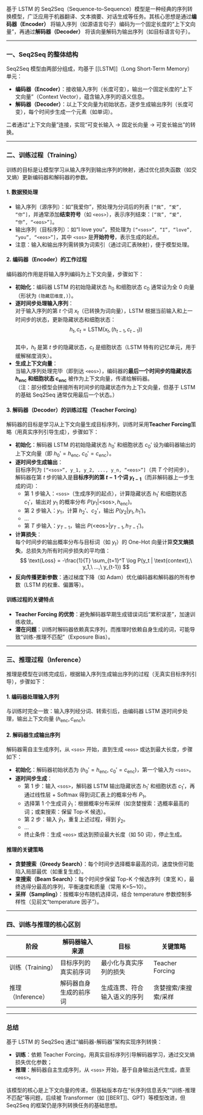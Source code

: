 基于 LSTM 的 Seq2Seq（Sequence-to-Sequence）模型是一种经典的序列转换模型，广泛应用于机器翻译、文本摘要、对话生成等任务。其核心思想是通过**编码器（Encoder）** 将输入序列（如源语言句子）编码为一个固定长度的“上下文向量”，再通过**解码器（Decoder）** 将该向量解码为输出序列（如目标语言句子）。

---

### **一、Seq2Seq 的整体结构**

Seq2Seq 模型由两部分组成，均基于 [[LSTM]]（Long Short-Term Memory）单元：

- **编码器（Encoder）**：接收输入序列（长度可变），输出一个固定长度的“上下文向量”（Context Vector），蕴含输入序列的语义信息。
- **解码器（Decoder）**：以上下文向量为初始状态，逐步生成输出序列（长度可变），每个时间步生成一个元素（如单词）。

二者通过“上下文向量”连接，实现“可变长输入 → 固定长向量 → 可变长输出”的转换。

---

### **二、训练过程（Training）**

训练的目标是让模型学习从输入序列到输出序列的映射，通过优化损失函数（如交叉熵）更新编码器和解码器的参数。

#### 1. 数据预处理

- 输入序列（源序列）：如“我爱你”，预处理为分词后的列表 `[“我”, “爱”, “你”]`，并通常添加**结束符号**（如 `<eos>`），表示序列结束：`[“我”, “爱”, “你”, “<eos>”]`。
- 输出序列（目标序列）：如“I love you”，预处理为 `[“<sos>”, “I”, “love”, “you”, “<eos>”]`，其中 `<sos>` 是**开始符号**，表示生成的起点。
- 注意：输入和输出序列需转换为词索引（通过词汇表映射），便于模型处理。

#### 2. 编码器（Encoder）的工作过程

编码器的作用是将输入序列编码为上下文向量，步骤如下：

- **初始化**：编码器 LSTM 的初始隐藏状态 $h_0$ 和细胞状态 $c_0$ 通常设为全 0 向量（形状为 `(隐藏层维度,)`）。
- **逐时间步处理输入序列**：  
  对于输入序列的第 $t$ 个词 $x_t$（已转换为词向量），LSTM 根据当前输入和上一时间步的状态，更新隐藏状态和细胞状态：  
  $$
  h_t, c_t = \text{LSTM}(x_t, (h_{t-1}, c_{t-1}))
  $$  
  其中，$h_t$ 是第 $t$ 步的隐藏状态，$c_t$ 是细胞状态（LSTM 特有的记忆单元，用于缓解梯度消失）。
- **生成上下文向量**：  
  当输入序列处理完毕（即到达 `<eos>`），编码器的**最后一个时间步的隐藏状态 $h_{\text{enc}}$ 和细胞状态 $c_{\text{enc}}$** 被作为上下文向量，传递给解码器。  
  （注：部分模型会拼接所有时间步的隐藏状态作为上下文向量，但基于 LSTM 的基础 Seq2Seq 通常仅用最后一个状态。）

#### 3. 解码器（Decoder）的训练过程（Teacher Forcing）

解码器的目标是学习从上下文向量生成目标序列，训练时采用**Teacher Forcing**策略（用真实序列引导生成），步骤如下：

- **初始化**：解码器 LSTM 的初始隐藏状态 $h_0'$ 和细胞状态 $c_0'$ 设为编码器输出的上下文向量（即 $h_0' = h_{\text{enc}},\ c_0' = c_{\text{enc}}$）。
- **逐时间步生成输出**：  
  目标序列为 `[“<sos>”, y_1, y_2, ..., y_n, “<eos>”]`（共 $T$ 个时间步），解码器在第 $t$ 步的输入是**目标序列的第 $t-1$ 个词 $y_{t-1}$**（而非解码器上一步生成的词）：
  - 第 1 步输入：`<sos>`（生成序列的起点），计算隐藏状态 $h_1'$ 和细胞状态 $c_1'$，输出对 $y_1$ 的概率分布 $P(y_1 | \text{<sos>}, h_{\text{enc}})$。
  - 第 2 步输入：$y_1$，计算 $h_2'$、$c_2'$，输出 $P(y_2 | y_1, h_1')$。
  - …  
  - 第 $T$ 步输入：$y_{T-1}$，输出 $P(\text{<eos>} | y_{T-1}, h_{T-1}')$。
- **计算损失**：  
  每个时间步的输出概率分布与目标词（如 $y_t$）的 One-Hot 向量计算**交叉熵损失**，总损失为所有时间步损失的平均值：
  $$
  \text{Loss} = -\frac{1}{T} \sum_{t=1}^T \log P(y_t | \text{context},\ y_1,\ ...,\ y_{t-1})
  $$  
- **反向传播更新参数**：通过梯度下降（如 Adam）优化编码器和解码器的所有参数（LSTM 的权重、偏置等）。

#### 训练过程的关键特点

- **Teacher Forcing 的优势**：避免解码器早期生成错误词后“累积误差”，加速训练收敛。  
- **潜在问题**：训练时解码器依赖真实序列，而推理时依赖自身生成的词，可能导致“训练-推理不匹配”（Exposure Bias）。

---

### **三、推理过程（Inference）**

推理是模型在训练完成后，根据输入序列生成输出序列的过程（无真实目标序列引导），步骤如下：

#### 1. 编码器处理输入序列

与训练时完全一致：输入序列经分词、转索引后，由编码器 LSTM 逐时间步处理，输出上下文向量 $(h_{\text{enc}}, c_{\text{enc}})$。

#### 2. 解码器生成输出序列

解码器需自主生成序列，从 `<sos>` 开始，直到生成 `<eos>` 或达到最大长度，步骤如下：

- **初始化**：解码器初始状态为 $(h_0' = h_{\text{enc}},\ c_0' = c_{\text{enc}})$，第一个输入为 `<sos>`。
- **逐时间步生成**：
  - 第 1 步：输入 `<sos>`，解码器 LSTM 输出隐藏状态 $h_1'$ 和细胞状态 $c_1'$，再通过线性层 + Softmax 得到词汇表上的概率分布 $P_1$。
  - 选择第 1 个生成词 $\hat{y}_1$：根据概率分布采样（如贪婪搜索：选概率最高的词；或束搜索：保留 Top-K 候选）。
  - 第 2 步：输入 $\hat{y}_1$，重复上述过程，得到 $\hat{y}_2$。
  - …  
  - 终止条件：生成 `<eos>` 或达到预设最大长度（如 50 词），停止生成。

#### 推理的关键策略

- **贪婪搜索（Greedy Search）**：每个时间步选择概率最高的词，速度快但可能陷入局部最优（如重复生成）。  
- **束搜索（Beam Search）**：每个时间步保留 Top-K 个候选序列（束宽 K），最终选得分最高的序列，平衡速度和质量（常用 K=5~10）。  
- **采样（Sampling）**：按概率分布随机选择词，结合 temperature 参数控制多样性（见前文“temperature 因子”）。

---

### **四、训练与推理的核心区别**

| 阶段       | 解码器输入来源          | 目标                          | 关键策略               |
|------------|-------------------------|-------------------------------|------------------------|
| 训练（Training） | 目标序列的真实前序词    | 最小化与真实序列的损失        | Teacher Forcing        |
| 推理（Inference） | 解码器自身生成的前序词  | 生成连贯、符合输入语义的序列  | 贪婪搜索/束搜索/采样   |

---

### **总结**

基于 LSTM 的 Seq2Seq 通过“编码器-解码器”架构实现序列转换：

- **训练**：依赖 Teacher Forcing，用真实目标序列引导解码器学习，通过交叉熵损失优化参数；
- **推理**：解码器自主生成序列，从 `<sos>` 开始，基于自身输出迭代生成，直至 `<eos>`。

该模型的核心是上下文向量的传递，但基础版本存在“长序列信息丢失”“训练-推理不匹配”等问题，后续被 Transformer（如 [[BERT]]、GPT）等模型改进，但 Seq2Seq 的框架仍是序列转换任务的基础思想。